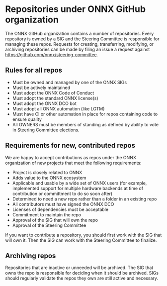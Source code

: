 <!--- SPDX-License-Identifier: Apache-2.0 -->

# Repositories under ONNX GitHub organization

The ONNX GitHub organization contains a number of repositories. Every repository is owned by a SIG and the Steering Committee is responsible for managing these repos. Requests for creating, transferring, modifying, or archiving repositories can be made by filing an issue a request against https://github.com/onnx/steering-committee.

## Rules for all repos

* Must be owned and managed by one of the ONNX SIGs
* Must be actively maintained
* Must adopt the ONNX Code of Conduct
* Must adopt the standard ONNX license(s)
* Must adopt the ONNX DCO bot
* Must adopt all ONNX automation (like LGTM)
* Must have CI or other automation in place for repos containing code to ensure quality
* All OWNERS must be members of standing as defined by ability to vote in Steering Committee elections.

## Requirements for new, contributed repos

We are happy to accept contributions as repos under the ONNX organization of new projects that meet the following requirements:

* Project is closely related to ONNX
* Adds value to the ONNX ecosystem
* Applicable and usable by a wide set of ONNX users (for example, implemented support for multiple hardware backends at time of contribution or committment to do so soon after)
* Determined to need a new repo rather than a folder in an existing repo
* All contributors must have signed the ONNX DCO
* Licenses of dependencies must be acceptable
* Commitment to maintain the repo
* Approval of the SIG that will own the repo
* Approval of the Steering Committee

If you want to contribute a repository, you should first work with the SIG that will own it. Then the SIG can work with the Steering Committee to finalize.

## Archiving repos

Repositories that are inactive or unneeded will be archived. The SIG that owns the repo is responsible for deciding when it should be archived. SIGs should regularly validate the repos they own are still active and necessary.
